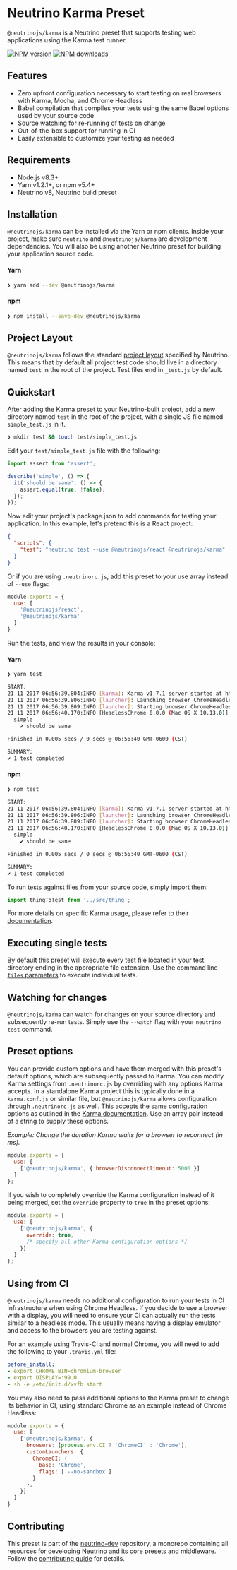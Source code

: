 # Neutrino Karma Preset

`@neutrinojs/karma` is a Neutrino preset that supports testing web applications using the Karma test runner.

[![NPM version][npm-image]][npm-url]
[![NPM downloads][npm-downloads]][npm-url]

## Features

- Zero upfront configuration necessary to start testing on real browsers with Karma, Mocha, and Chrome Headless
- Babel compilation that compiles your tests using the same Babel options used by your source code
- Source watching for re-running of tests on change
- Out-of-the-box support for running in CI
- Easily extensible to customize your testing as needed

## Requirements

- Node.js v8.3+
- Yarn v1.2.1+, or npm v5.4+
- Neutrino v8, Neutrino build preset

## Installation

`@neutrinojs/karma` can be installed via the Yarn or npm clients. Inside your project, make sure
`neutrino` and `@neutrinojs/karma` are development dependencies. You will also be using
another Neutrino preset for building your application source code.

#### Yarn

```bash
❯ yarn add --dev @neutrinojs/karma
```

#### npm

```bash
❯ npm install --save-dev @neutrinojs/karma
```

## Project Layout

`@neutrinojs/karma` follows the standard [project layout](https://neutrino.js.org/project-layout) specified by Neutrino. This
means that by default all project test code should live in a directory named `test` in the root of the
project. Test files end in `_test.js` by default.

## Quickstart

After adding the Karma preset to your Neutrino-built project, add a new directory named `test` in the root of the
project, with a single JS file named `simple_test.js` in it.

```bash
❯ mkdir test && touch test/simple_test.js
```

Edit your `test/simple_test.js` file with the following:

```js
import assert from 'assert';

describe('simple', () => {
  it('should be sane', () => {
    assert.equal(true, !false);
  });
});
```

Now edit your project's package.json to add commands for testing your application. In this example,
let's pretend this is a React project:

```json
{
  "scripts": {
    "test": "neutrino test --use @neutrinojs/react @neutrinojs/karma"
  }
}
```

Or if you are using `.neutrinorc.js`, add this preset to your use array instead of `--use` flags:

```js
module.exports = {
  use: [
    '@neutrinojs/react',
    '@neutrinojs/karma'
  ]
}
```

Run the tests, and view the results in your console:

#### Yarn

```bash
❯ yarn test

START:
21 11 2017 06:56:39.804:INFO [karma]: Karma v1.7.1 server started at http://0.0.0.0:9876/
21 11 2017 06:56:39.806:INFO [launcher]: Launching browser ChromeHeadless with unlimited concurrency
21 11 2017 06:56:39.809:INFO [launcher]: Starting browser ChromeHeadless
21 11 2017 06:56:40.170:INFO [HeadlessChrome 0.0.0 (Mac OS X 10.13.0)]: Connected on socket PW-kCVej8pQuT-HAAAAA with id 14691980
  simple
    ✔ should be sane

Finished in 0.005 secs / 0 secs @ 06:56:40 GMT-0600 (CST)

SUMMARY:
✔ 1 test completed
```

#### npm

```bash
❯ npm test

START:
21 11 2017 06:56:39.804:INFO [karma]: Karma v1.7.1 server started at http://0.0.0.0:9876/
21 11 2017 06:56:39.806:INFO [launcher]: Launching browser ChromeHeadless with unlimited concurrency
21 11 2017 06:56:39.809:INFO [launcher]: Starting browser ChromeHeadless
21 11 2017 06:56:40.170:INFO [HeadlessChrome 0.0.0 (Mac OS X 10.13.0)]: Connected on socket PW-kCVej8pQuT-HAAAAA with id 14691980
  simple
    ✔ should be sane

Finished in 0.005 secs / 0 secs @ 06:56:40 GMT-0600 (CST)

SUMMARY:
✔ 1 test completed
```

To run tests against files from your source code, simply import them:

```js
import thingToTest from '../src/thing';
```

For more details on specific Karma usage, please refer to their
[documentation](https://karma-runner.github.io/1.0/index.html).

## Executing single tests

By default this preset will execute every test file located in your test directory ending in the appropriate file
extension. Use the command line [`files` parameters](https://neutrino.js.org/cli#neutrino-test) to execute individual tests.

## Watching for changes

`@neutrinojs/karma` can watch for changes on your source directory and subsequently re-run tests. Simply use the
`--watch` flag with your `neutrino test` command.

## Preset options

You can provide custom options and have them merged with this preset's default options, which are subsequently passed
to Karma. You can modify Karma settings from `.neutrinorc.js` by overriding with any options Karma accepts. In a standalone
Karma project this is typically done in a `karma.conf.js` or similar file, but `@neutrinojs/karma` allows
configuration through `.neutrinorc.js` as well. This accepts the same configuration options as outlined in the
[Karma documentation](https://karma-runner.github.io/1.0/config/configuration-file.html). Use an array pair instead of
a string to supply these options.

_Example: Change the duration Karma waits for a browser to reconnect (in ms)._

```js
module.exports = {
  use: [
    ['@neutrinojs/karma', { browserDisconnectTimeout: 5000 }]
  ]
};
```

If you wish to completely override the Karma configuration instead of it being merged, set the `override` property to
`true` in the preset options:

```js
module.exports = {
  use: [
    ['@neutrinojs/karma', {
      override: true,
      /* specify all other Karma configuration options */
    }]
  ]
};
```

## Using from CI

`@neutrinojs/karma` needs no additional configuration to run your tests in CI infrastructure when using Chrome Headless.
If you decide to use a browser with a display, you will need to ensure your CI can actually run the tests similar to
a headless mode. This usually means having a display emulator and access to the browsers you are testing against.

For an example using Travis-CI and normal Chrome, you will need to add the following to your `.travis.yml` file:

```yaml
before_install:
- export CHROME_BIN=chromium-browser
- export DISPLAY=:99.0
- sh -e /etc/init.d/xvfb start
```

You may also need to pass additional options to the Karma preset to change its behavior in CI, using standard
Chrome as an example instead of Chrome Headless:

```js
module.exports = {
  use: [
    ['@neutrinojs/karma', {
      browsers: [process.env.CI ? 'ChromeCI' : 'Chrome'],
      customLaunchers: {
        ChromeCI: {
          base: 'Chrome',
          flags: ['--no-sandbox']
        }
      },
    }]
  ]
}
```

## Contributing

This preset is part of the [neutrino-dev](https://github.com/mozilla-neutrino/neutrino-dev) repository, a monorepo
containing all resources for developing Neutrino and its core presets and middleware. Follow the
[contributing guide](https://neutrino.js.org/contributing) for details.

[npm-image]: https://img.shields.io/npm/v/@neutrinojs/karma.svg
[npm-downloads]: https://img.shields.io/npm/dt/@neutrinojs/karma.svg
[npm-url]: https://npmjs.org/package/@neutrinojs/karma
